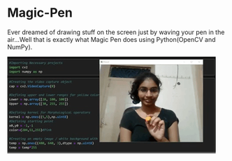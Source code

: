 # Magic-Pen
Ever dreamed of drawing stuff on the screen just by waving your pen in the air...Well that is exactly what Magic Pen does using Python(OpenCV and NumPy).


![Demonstration](https://github.com/Prathyusha-Guduru/Data/blob/master/Magic%20pen.gif)
